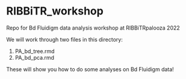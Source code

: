 # RIBBiTR_workshop
Repo for Bd Fluidigm data analysis workshop at RIBBiTRpalooza 2022

We will work through two files in this directory:

1) PA_bd_tree.rmd
2) PA_bd_pca.rmd

These will show you how to do some analyses on Bd Fluidigm data!
